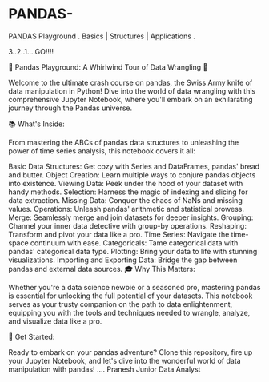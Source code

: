 # PANDAS-
PANDAS Playground . Basics | Structures | Applications .

3..2..1....GO!!!!

🐼 Pandas Playground: A Whirlwind Tour of Data Wrangling 🚀

Welcome to the ultimate crash course on pandas, the Swiss Army knife of data manipulation in Python! Dive into the world of data wrangling with this comprehensive Jupyter Notebook, where you'll embark on an exhilarating journey through the Pandas universe.

📚 What's Inside:

From mastering the ABCs of pandas data structures to unleashing the power of time series analysis, this notebook covers it all:

Basic Data Structures: Get cozy with Series and DataFrames, pandas' bread and butter.
Object Creation: Learn multiple ways to conjure pandas objects into existence.
Viewing Data: Peek under the hood of your dataset with handy methods.
Selection: Harness the magic of indexing and slicing for data extraction.
Missing Data: Conquer the chaos of NaNs and missing values.
Operations: Unleash pandas' arithmetic and statistical prowess.
Merge: Seamlessly merge and join datasets for deeper insights.
Grouping: Channel your inner data detective with group-by operations.
Reshaping: Transform and pivot your data like a pro.
Time Series: Navigate the time-space continuum with ease.
Categoricals: Tame categorical data with pandas' categorical data type.
Plotting: Bring your data to life with stunning visualizations.
Importing and Exporting Data: Bridge the gap between pandas and external data sources.
🎓 Why This Matters:

Whether you're a data science newbie or a seasoned pro, mastering pandas is essential for unlocking the full potential of your datasets. This notebook serves as your trusty companion on the path to data enlightenment, equipping you with the tools and techniques needed to wrangle, analyze, and visualize data like a pro.

🚀 Get Started:

Ready to embark on your pandas adventure? Clone this repository, fire up your Jupyter Notebook, and let's dive into the wonderful world of data manipulation with pandas!
....
Pranesh 
Junior Data Analyst
